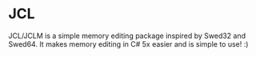 # JCL
JCL/JCLM is a simple memory editing package inspired by Swed32 and Swed64. It makes memory editing in C# 5x easier and is simple to use! :)
